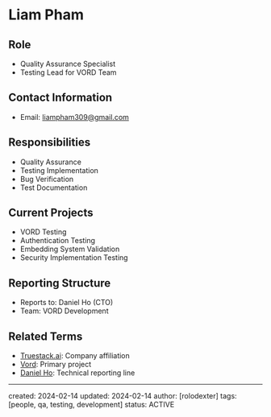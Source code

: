 # Liam Pham

## Role
- Quality Assurance Specialist
- Testing Lead for VORD Team

## Contact Information
- Email: liampham309@gmail.com

## Responsibilities
- Quality Assurance
- Testing Implementation
- Bug Verification
- Test Documentation

## Current Projects
- VORD Testing
- Authentication Testing
- Embedding System Validation
- Security Implementation Testing

## Reporting Structure
- Reports to: Daniel Ho (CTO)
- Team: VORD Development

## Related Terms
- [Truestack.ai](/NAMES_AND_TERMS/companies/truestack.md): Company affiliation
- [Vord](/NAMES_AND_TERMS/technologies/vord.md): Primary project
- [Daniel Ho](/NAMES_AND_TERMS/people/daniel-ho.md): Technical reporting line

---
created: 2024-02-14
updated: 2024-02-14
author: [rolodexter]
tags: [people, qa, testing, development]
status: ACTIVE
